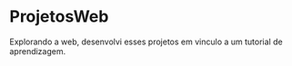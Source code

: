 # ProjetosWeb
Explorando a web, desenvolvi esses projetos em vinculo a um tutorial de aprendizagem.
